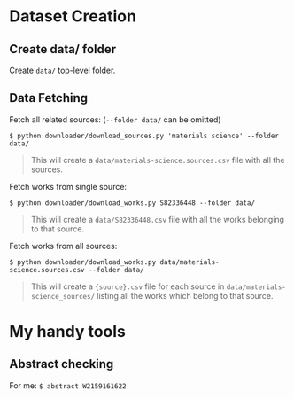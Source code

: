 # Dataset Creation

## Create data/ folder

Create `data/` top-level folder.

## Data Fetching

Fetch all related sources: (`--folder data/` can be omitted)

`$ python downloader/download_sources.py 'materials science' --folder data/`

> This will create a `data/materials-science.sources.csv` file with all the sources.

Fetch works from single source:

`$ python downloader/download_works.py S82336448 --folder data/`

> This will create a `data/S82336448.csv` file with all the works belonging to that source.

Fetch works from all sources:

`$ python downloader/download_works.py data/materials-science.sources.csv --folder data/`

> This will create a `{source}.csv` file for each source in `data/materials-science_sources/` listing all the works which belong to that source.

# My handy tools

## Abstract checking

For me: `$ abstract W2159161622`
